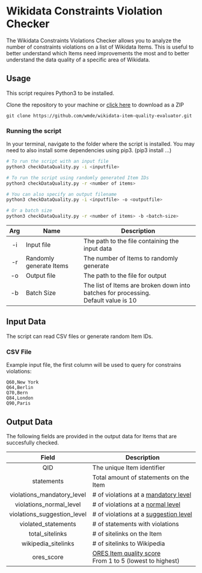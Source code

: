 # Wikidata Constraints Violation Checker

The Wikidata Constraints Violations Checker allows you to analyze the number of constraints violations on a list of Wikidata Items. This is useful to better understand which Items need improvements the most and to better understand the data quality of a specific area of Wikidata.

## Usage

This script requires Python3 to be installed.

Clone the repository to your machine or [click here](https://github.com/wmde/wikidata-item-quality-evaluator/archive/refs/heads/main.zip) to download as a ZIP

`git clone https://github.com/wmde/wikidata-item-quality-evaluator.git`

### Running the script

In your terminal, navigate to the folder where the script is installed. You may need to also install some dependencies using pip3. (pip3 install ...)

```bash
# To run the script with an input file
python3 checkDataQuality.py -i <inputfile>

# To run the script using randomly generated Item IDs
python3 checkDataQuality.py -r <number of items>

# You can also specify an output filename
python3 checkDataQuality.py -i <inputfile> -o <outputfile>

# Or a batch size
python3 checkDataQuality.py -r <number of items> -b <batch-size>
```

| Arg | Name                    | Description                                                                            |
| :-: | ----------------------- | -------------------------------------------------------------------------------------- |
| -i  | Input file              | The path to the file containing the input data                                         |
| -r  | Randomly generate Items | The number of Items to randomly generate                                               |
| -o  | Output file             | The path to the file for output                                                        |
| -b  | Batch Size              | The list of Items are broken down into batches for processing. <br>Default value is 10 |

## Input Data

The script can read CSV files or generate random Item IDs.

### CSV File

Example input file, the first column will be used to query for constrains violations:

```csv
Q60,New York
Q64,Berlin
Q70,Bern
Q84,London
Q90,Paris
```

## Output Data

The following fields are provided in the output data for Items that are succesfully checked.

|            Field            | Description                                                                                                                    |
| :-------------------------: | ------------------------------------------------------------------------------------------------------------------------------ |
|             QID             | The unique Item identifier                                                                                                     |
|         statements          | Total amount of statements on the Item                                                                                         |
| violations_mandatory_level  | # of violations at a [mandatory level](https://www.wikidata.org/wiki/Wikidata:2020_report_on_Property_constraints#mandatory)   |
|   violations_normal_level   | # of violations at a [normal level](https://www.wikidata.org/wiki/Wikidata:2020_report_on_Property_constraints#normal)         |
| violations_suggestion_level | # of violations at a [suggestion level](https://www.wikidata.org/wiki/Wikidata:2020_report_on_Property_constraints#suggestion) |
|     violated_statements     | # of statements with violations                                                                                                |
|       total_sitelinks       | # of sitelinks on the Item                                                                                                     |
|     wikipedia_sitelinks     | # of sitelinks to Wikipedia                                                                                                    |
|         ores_score          | [ORES Item quality score](https://www.wikidata.org/wiki/Wikidata:Item_quality) <br>From 1 to 5 (lowest to highest)                                                 |
